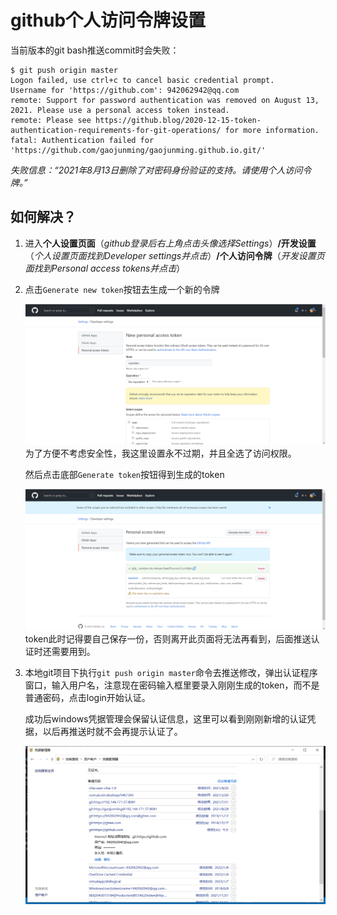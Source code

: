 # github个人访问令牌设置
当前版本的git bash推送commit时会失败： 

    $ git push origin master
    Logon failed, use ctrl+c to cancel basic credential prompt.
    Username for 'https://github.com': 942062942@qq.com
    remote: Support for password authentication was removed on August 13, 2021. Please use a personal access token instead.
    remote: Please see https://github.blog/2020-12-15-token-authentication-requirements-for-git-operations/ for more information.
    fatal: Authentication failed for 'https://github.com/gaojunming/gaojunming.github.io.git/'
*失败信息：“2021年8月13日删除了对密码身份验证的支持。请使用个人访问令牌。”*

## 如何解决？
1. 进入**个人设置页面**（*github登录后右上角点击头像选择Settings*）**/开发设置**（*个人设置页面找到Developer settings并点击*）**/个人访问令牌**（*开发设置页面找到Personal access tokens并点击*）
2. 点击`Generate new token`按钮去生成一个新的令牌

    ![](image/2022-01-09-16-51-27.png)
    为了方便不考虑安全性，我这里设置永不过期，并且全选了访问权限。

    然后点击底部`Generate token`按钮得到生成的token

    ![](image/2022-01-09-16-54-28.png)
    token此时记得要自己保存一份，否则离开此页面将无法再看到，后面推送认证时还需要用到。
3. 本地git项目下执行`git push origin master`命令去推送修改，弹出认证程序窗口，输入用户名，注意现在密码输入框里要录入刚刚生成的token，而不是普通密码，点击login开始认证。

    成功后windows凭据管理会保留认证信息，这里可以看到刚刚新增的认证凭据，以后再推送时就不会再提示认证了。

    ![](image/2022-01-09-17-00-17.png)